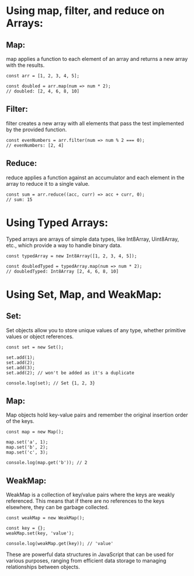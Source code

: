 # Using map, filter, and reduce on Arrays:

## Map:

map applies a function to each element of an array and returns a new array with the results.

    const arr = [1, 2, 3, 4, 5];

    const doubled = arr.map(num => num * 2);
    // doubled: [2, 4, 6, 8, 10]

## Filter:

filter creates a new array with all elements that pass the test implemented by the provided function.

    const evenNumbers = arr.filter(num => num % 2 === 0);
    // evenNumbers: [2, 4]

## Reduce:

reduce applies a function against an accumulator and each element in the array to reduce it to a single value.

    const sum = arr.reduce((acc, curr) => acc + curr, 0);
    // sum: 15

# Using Typed Arrays:

Typed arrays are arrays of simple data types, like Int8Array, Uint8Array, etc., which provide a way to handle binary data.

    const typedArray = new Int8Array([1, 2, 3, 4, 5]);

    const doubledTyped = typedArray.map(num => num * 2);
    // doubledTyped: Int8Array [2, 4, 6, 8, 10]

# Using Set, Map, and WeakMap:

## Set:

Set objects allow you to store unique values of any type, whether primitive values or object references.

    const set = new Set();

    set.add(1);
    set.add(2);
    set.add(3);
    set.add(2); // won't be added as it's a duplicate

    console.log(set); // Set {1, 2, 3}

## Map:

Map objects hold key-value pairs and remember the original insertion order of the keys.

    const map = new Map();

    map.set('a', 1);
    map.set('b', 2);
    map.set('c', 3);

    console.log(map.get('b')); // 2

## WeakMap:

WeakMap is a collection of key/value pairs where the keys are weakly referenced. This means that if there are no references to the keys elsewhere, they can be garbage collected.

    const weakMap = new WeakMap();

    const key = {};
    weakMap.set(key, 'value');

    console.log(weakMap.get(key)); // 'value'

These are powerful data structures in JavaScript that can be used for various purposes, ranging from efficient data storage to managing relationships between objects.
